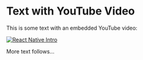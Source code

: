 # Text with YouTube Video

This is some text with an embedded YouTube video:

[![React Native Intro](https://img.youtube.com/vi/WxTQayGgJtA/0.jpg)](https://www.youtube.com/watch?v=WxTQayGgJtA)

More text follows...
